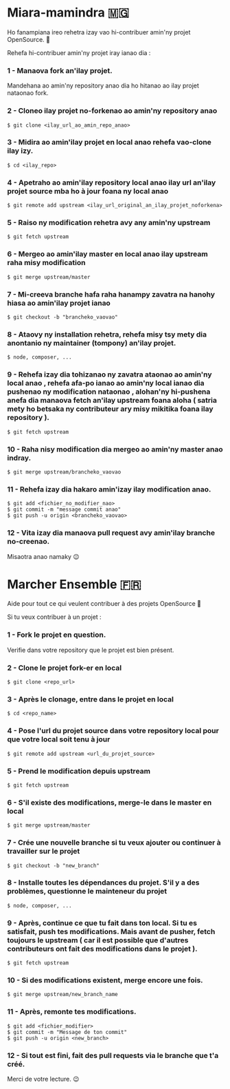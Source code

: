 # Miara-mamindra 🇲🇬

Ho fanampiana ireo rehetra izay vao hi-contribuer amin'ny projet OpenSource. 📖

Rehefa hi-contribuer amin'ny projet iray ianao dia :

### 1 - Manaova fork an'ilay projet.
Mandehana ao amin'ny repository anao dia ho hitanao ao ilay projet nataonao fork.

### 2 - Cloneo ilay projet no-forkenao ao amin'ny repository anao
```
$ git clone <ilay_url_ao_amin_repo_anao>
```

### 3 - Midira ao amin'ilay projet en local anao rehefa vao-clone ilay izy.
```
$ cd <ilay_repo>
```

### 4 - Apetraho ao amin'ilay repository local anao ilay **url** an'ilay projet source mba ho à jour foana ny local anao
```
$ git remote add upstream <ilay_url_original_an_ilay_projet_noforkena>
```

### 5 - Raiso ny modification rehetra avy any amin'ny upstream
```
$ git fetch upstream
```

### 6 - Mergeo ao amin'ilay master en local anao ilay upstream raha misy modification
```
$ git merge upstream/master
```

### 7 - Mi-creeva branche hafa raha hanampy zavatra na hanohy hiasa ao amin'ilay projet ianao
```
$ git checkout -b "brancheko_vaovao"
```

### 8 - Ataovy ny installation rehetra, rehefa misy tsy mety dia anontanio ny maintainer (tompony) an'ilay projet.
```
$ node, composer, ...
```

### 9 - Rehefa izay dia tohizanao ny zavatra ataonao ao amin'ny local anao , rehefa afa-po ianao ao amin'ny local ianao dia pushenao ny modification nataonao , alohan'ny hi-pushena anefa dia manaova fetch an'ilay upstream foana aloha ( satria mety ho betsaka ny contributeur ary misy mikitika foana ilay repository ).
```
$ git fetch upstream
```

### 10 - Raha nisy modification dia mergeo ao amin'ny master anao indray.
```
$ git merge upstream/brancheko_vaovao
```

### 11 - Rehefa izay dia hakaro amin'izay ilay modification anao.
```
$ git add <fichier_no_modifier_nao>
$ git commit -m "message commit anao"
$ git push -u origin <brancheko_vaovao>
```

### 12 - Vita izay dia manaova pull request avy amin'ilay branche no-creenao.

Misaotra anao namaky 😉


# Marcher Ensemble 🇫🇷

Aide pour tout ce qui veulent contribuer à des projets OpenSource 📖

Si tu veux contribuer à un projet :

### 1 - Fork le projet en question.
Verifie dans votre repository que le projet est bien présent.

### 2 - Clone le projet fork-er en local
```
$ git clone <repo_url>
```

### 3 - Après le clonage, entre dans le projet en local
```
$ cd <repo_name>
```

### 4 - Pose l'url du projet source dans votre repository local pour que votre local soit tenu à jour
```
$ git remote add upstream <url_du_projet_source>
```

### 5 - Prend le modification depuis upstream
```
$ git fetch upstream
```

### 6 - S'il existe des modifications, merge-le dans le master en local
```
$ git merge upstream/master
```

### 7 - Crée une nouvelle branche si tu veux ajouter ou continuer à travailler sur le projet
```
$ git checkout -b "new_branch"
``` 

### 8 - Installe toutes les dépendances du projet. S'il y a des problèmes, questionne le mainteneur du projet
```
$ node, composer, ...
```

### 9 - Après, continue ce que tu fait dans ton local. Si tu es satisfait, push tes modifications. Mais avant de pusher, fetch toujours le upstream ( car il est possible que d'autres contributeurs ont fait des modifications dans le projet ). 
```
$ git fetch upstream
```

### 10 - Si des modifications existent, merge encore une fois.
```
$ git merge upstream/new_branch_name
```

### 11 - Après, remonte tes modifications.
```
$ git add <fichier_modifier>
$ git commit -m "Message de ton commit"
$ git push -u origin <new_branch>
```

### 12 - Si tout est fini, fait des pull requests via le branche que t'a créé.

Merci de votre lecture. 😉
